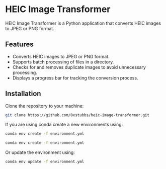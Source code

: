 # HEIC Image Transformer

HEIC Image Transformer is a Python application that converts HEIC images to JPEG or PNG format. 

## Features

- Converts HEIC images to JPEG or PNG format.
- Supports batch processing of files in a directory.
- Checks for and removes duplicate images to avoid unnecessary processing.
- Displays a progress bar for tracking the conversion process.
  
## Installation

Clone the repository to your machine:

```bash
git clone https://github.com/0xstubbs/heic-image-transformer.git
```

If you are using conda create a new environments using:

```bash
conda env create -f environment.yml
```

```bash
conda env create -f environment.yml
```

Or update the environment using:

```bash
conda env update -f environment.yml
```
